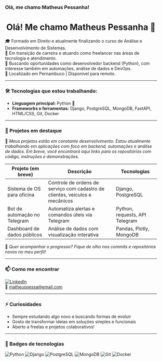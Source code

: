 ### Olá, me chamo Matheus Pessanha!

<h1 align="center">Olá! Me chamo Matheus Pessanha 👋</h1>

🎓 Formado em Direito e atualmente finalizando o curso de Análise e Desenvolvimento de Sistemas.  
💼 Em transição de carreira e atuando como freelancer nas áreas de tecnologia e atendimento.  
🚀 Buscando oportunidades como desenvolvedor backend (Python), com interesse também em automações, análise de dados e DevOps.  
📍 Localizado em Pernambuco | Disponível para remoto.

---

### 🛠️ Tecnologias que estou trabalhando:
- **Linguagem principal:** Python 🐍
- **Frameworks e ferramentas:** Django, PostgreSQL, MongoDB, FastAPI, HTML/CSS, Git, Docker

---

### 🧩 Projetos em destaque

📌 *Meus projetos estão em constante desenvolvimento. Estou atualmente trabalhando em aplicações com foco em backend, automações e análise de dados. Em breve, você encontrará aqui links para os repositórios com código, instruções e demonstrações.*

| Projeto (em breve) | Descrição | Tecnologias |
|--------------------|-----------|-------------|
| Sistema de OS para oficina | Controle de ordens de serviço com cadastro de clientes, veículos e mecânicos | Django, PostgreSQL |
| Bot de automação no Telegram | Automatiza alertas e comandos úteis via Telegram | Python, requests, API Telegram |
| Dashboard de dados públicos | Análise de dados com visualização interativa | Pandas, Plotly, MongoDB |

🔧 *Quer acompanhar o progresso? Fique de olho nos commits e repositórios novos no meu perfil!*

---

### 📫 Como me encontrar

[![LinkedIn](https://img.shields.io/badge/-Matheus%20Pessanha-blue?style=flat-square&logo=Linkedin&logoColor=white&link=https://www.linkedin.com/in/seu-usuario/)]([https://www.linkedin.com/in/matheus-nascimento-pessanha/])  
📧 matheuspessa@email.com

---

### ⚡ Curiosidades
- Sempre estudando algo novo e buscando formas de evoluir
- Gosto de transformar ideias em soluções simples e funcionais
- Aberto a freelas e projetos colaborativos!

---

### 🧰 Badges de tecnologias

![Python](https://img.shields.io/badge/-Python-05122A?style=flat&logo=python)
![Django](https://img.shields.io/badge/-Django-092E20?style=flat&logo=django)
![PostgreSQL](https://img.shields.io/badge/-PostgreSQL-336791?style=flat&logo=postgresql)
![MongoDB](https://img.shields.io/badge/-MongoDB-4EA94B?style=flat&logo=mongodb)
![Git](https://img.shields.io/badge/-Git-F05032?style=flat&logo=git)
![Docker](https://img.shields.io/badge/-Docker-2496ED?style=flat&logo=docker)


<!--
**matheusnpessanha/matheusnpessanha** is a ✨ _special_ ✨ repository because its `README.md` (this file) appears on your GitHub profile.
